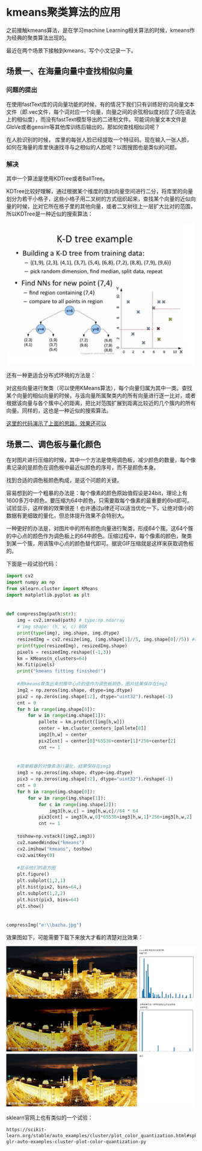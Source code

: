 # kmeans聚类算法的应用

之前接触kmeans算法，是在学习machine Learning相关算法的时候，kmeans作为经典的聚类算法出现的。

最近在两个场景下接触到kmeans，写个小文记录一下。

## 场景一、在海量向量中查找相似向量

### 问题的提出

在使用fastText库的词向量功能的时候，有的情况下我们只有训练好的词向量文本文件（即.vec文件，每个词对应一个向量，向量之间的余弦相似度对应了词在语法上的相似度），而没有fastText模型导出的二进制文件。可能词向量文本文件是GloVe或者gensim等其他库训练后输出的。那如何查找相似词呢？

在人脸识别的时候， 库里的每张人脸已经提取一个特征码。现在输入一张人脸，如何在海量的库里快速找寻与之相似的人脸呢？以图搜图也是类似的问题。

### 解决

其中一个算法是使用KDTree或者BallTree。

KDTree比较好理解，通过根据某个维度的值对向量空间进行二分，将库里的向量划分为若干小格子，这些小格子用二叉树的方式组织起来，查找某个向量的近似向量的时候，比对它所在格子里的其他向量，或者二叉树往上一层扩大比对的范围，所以KDTree是一种近似的搜索算法：

![这里有张图片](img/kmeans/kdtree.jpg)

还有一种更适合分布式环境的方法是：

对这些向量进行聚类（可以使用KMeans算法），每个向量归属为其中一类。查找某个向量的相似向量的时候，与该向量所属聚类内的所有向量进行逐一比对，或者根据该向量与各个簇中心的距离，把比对范围扩展到距离比较近的几个簇内的所有向量。同样的，这也是一种近似的搜索算法。

[这里的代码演示了上面的思路，效果还可以](https://github.com/bisonliao/daydayup/blob/master/mxnet/fastText_LoadVecFileOnly.py)

## 场景二、调色板与量化颜色

在对图片进行压缩的时候，其中一个方法是使用调色板，减少颜色的数量，每个像素记录的是颜色在调色板中最近似颜色的序号，而不是颜色本身。

找到合适的调色板颜色构成，是这个问题的关键。

容易想到的一个粗暴的办法是：每个像素的颜色原始值假设是24bit，理论上有1600多万中颜色，要压缩为64中颜色，只需要取每个像素的最重要的6bit即可。试验显示，这样做的效果很差！也许通过μ律还可以适当优化一下，让绝对值小的数据有更细致的量化，但总体提升效果不会特别大。

一种更好的办法是，对图片中的所有颜色向量进行聚类，形成64个簇。这64个簇的中心点的颜色作为调色板上的64中颜色。压缩过程中，每个像素的颜色，聚类到某一个簇，用该簇中心点的颜色替代即可。据说GIF压缩就是这样来获取调色板的。

下面是一段试验代码：

```python
import cv2
import numpy as np
from sklearn.cluster import KMeans
import matplotlib.pyplot as plt


def compressImg(path:str):
    img = cv2.imread(path) # type:np.ndarray
    # img shape: (h, w, c) BGR
    print(type(img), img.shape, img.dtype)
    resizedImg = cv2.resize(img, (img.shape[1]//5, img.shape[0]//5)) #缩小图片，用它的像素来训练kmeans会快些
    print(type(resizedImg), resizedImg.shape)
    pixels = resizedImg.reshape((-1,3))
    km = KMeans(n_clusters=64)
    km.fit(pixels)
    print("kmeans fitting finished!")

    #用kmeans聚类出来的簇中心点的值作为调色板颜色，图片结果保存在img2
    img2 = np.zeros(img.shape, dtype=img.dtype)
    pix2 = np.zeros(img.shape[:2], dtype="uint32").reshape(-1)
    cnt = 0
    for h in range(img.shape[0]):
        for w in range(img.shape[1]):
            pallete = km.predict([img[h,w]])
            center = km.cluster_centers_[pallete[0]]
            img2[h,w] = center
            pix2[cnt] = center[0]*65536+center[1]*256+center[2]
            cnt += 1


    #简单粗暴的对像素进行量化，结果保存在img3
    img3 = np.zeros(img.shape, dtype=img.dtype)
    pix3 = np.zeros(img.shape[:2], dtype="uint32").reshape(-1)
    cnt = 0
    for h in range(img.shape[0]):
        for w in range(img.shape[1]):
            for c in range(img.shape[2]):
                img3[h,w,c] = img[h,w,c]//64 * 64
            pix3[cnt] = img3[h,w,0]*65536+img3[h,w,1]*256+img3[h,w,2]
            cnt += 1

    toshow=np.vstack((img2,img3))
    cv2.namedWindow("kmeans")
    cv2.imshow("kmeans", toshow)
    cv2.waitKey(0)

    #显示他们的直方图
    plt.figure()
    plt.subplot(1,2,1)
    plt.hist(pix2, bins=64,)
    plt.subplot(1,2,2)
    plt.hist(pix3, bins=64)
    plt.show()


compressImg("e:\\bazha.jpg")
```

效果图如下，可能需要下载下来放大才看的清楚对比效果：

![这里有张图片](img/kmeans/pallete.jpg)

sklearn官网上也有类似的一个试验：

```
https://scikit-learn.org/stable/auto_examples/cluster/plot_color_quantization.html#sphx-glr-auto-examples-cluster-plot-color-quantization-py
```

